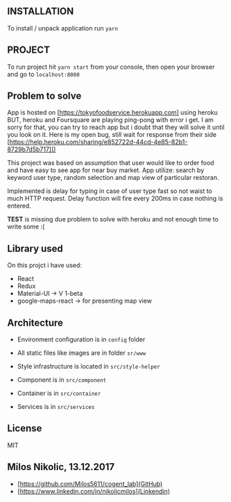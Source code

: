 ## INSTALLATION

To install / unpack application run `yarn` 

## PROJECT

To run project hit `yarn start` from your console, then open your browser and go to `localhost:8080`

## Problem to solve

App is hosted on [https://tokyofoodservice.herokuapp.com] using heroku BUT, heroku and Foursquare are playing ping-pong with error i get.
I am sorry for that, you can try to reach app but i doubt that they will solve it until you look on it.
Here is my open bug, still wait for response from their side [https://help.heroku.com/sharing/e852722d-44cd-4e85-82b1-8729b7d5b717]() 

This project was based on assumption that user would like to order food and have easy to see app for near buy market.
App utilize: search by keyword user type, random selection and map view of particular restoran.

Implemented is delay for typing in case of user type fast so not waist to much HTTP request.
Delay function will fire every 200ms in case nothing is entered.  

__TEST__ is missing due problem to solve with heroku and not enough time to write some :(


## Library used

On this projct i have used:
 - React 
 - Redux  
 - Material-UI -> V 1-beta
 - google-maps-react -> for presenting map view
 
## Architecture

- Environment configuration is in `config` folder

- All static files like images are in folder `sr/www`
- Style infrastructure is located in `src/style-helper`

- Component is in `src/component`
- Container is in `src/container`
- Services is in `src/services`
 
## License

MIT

## Milos Nikolic, 13.12.2017
 - [https://github.com/Milos5611/cogent_lab](GitHub)
 - [https://www.linkedin.com/in/nikolicmilos](Linkendin)
